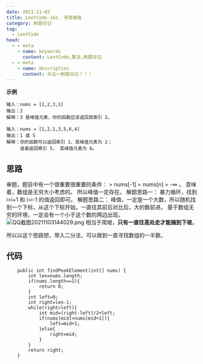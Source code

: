 ```yaml
---
date: 2021-11-03
title: LeetCode-162. 寻找峰值
category: 刷题日记
tag:
  - LeetCode
head:
  - - meta
    - name: keywords
      content: LeetCode,算法,刷题日记
  - - meta
    - name: description
      content: 乐云一刷题日记！！！
---
```

**示例**
```
输入：nums = [1,2,3,1]
输出：2
解释：3 是峰值元素，你的函数应该返回其索引 2。
```
```
输入：nums = [1,2,1,3,5,6,4]
输出：1 或 5 
解释：你的函数可以返回索引 1，其峰值元素为 2；
     或者返回索引 5， 其峰值元素为 6。
```
## 思路
审题，题目中有一个很重要很重要的条件： > nums[-1] = nums[n] = -∞ 。
意味着，数组是无穷大小考虑的。
所以峰值一定存在。
解题思路一：
暴力循环，找到 i>i+1 和 i>i-1 的值返回即可。
解题思路二：
峰值，一定是一个大数，所以随机找到一个下标，从这个下标开始，一直往其前后对比后，大的数前进。
基于数组无穷的环境，一定会有一个小于这个数的两边出现。
![QQ截图20211103144029.png](https://leyunone-img.oss-cn-hangzhou.aliyuncs.com/image/2021-11-03/QQ截图20211103144029.png)
相当于爬坡，**只有一直往高处走才能搞到下坡**。

所以以这个思路想，带入二分法，可以做到一直寻找数组的一半数。
## 代码
```
    public int findPeakElement(int[] nums) {
        int len=nums.length;
        if(nums.length==1){
            return 0;
        }
        int left=0;
        int right=len-1;
        while(right>left){
            int mid=(right-left)/2+left;
            if(nums[mid]<nums[mid+1]){
                left=mid+1;
            }else{
                right=mid;
            }
        }
        return right;
    }
```
